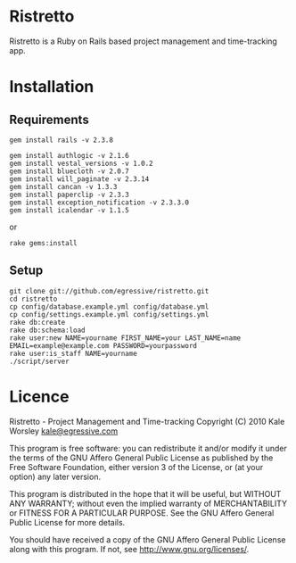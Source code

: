 Ristretto
=========

Ristretto is a Ruby on Rails based project management and time-tracking app.

Installation
============

Requirements
------------

    gem install rails -v 2.3.8

    gem install authlogic -v 2.1.6
    gem install vestal_versions -v 1.0.2
    gem install bluecloth -v 2.0.7
    gem install will_paginate -v 2.3.14
    gem install cancan -v 1.3.3
    gem install paperclip -v 2.3.3
    gem install exception_notification -v 2.3.3.0
    gem install icalendar -v 1.1.5

or

    rake gems:install

Setup
-----

    git clone git://github.com/egressive/ristretto.git
    cd ristretto
    cp config/database.example.yml config/database.yml
    cp config/settings.example.yml config/settings.yml
    rake db:create
    rake db:schema:load
    rake user:new NAME=yourname FIRST_NAME=your LAST_NAME=name EMAIL=example@example.com PASSWORD=yourpassword
    rake user:is_staff NAME=yourname
    ./script/server

Licence
=======

Ristretto - Project Management and Time-tracking
Copyright (C) 2010 Kale Worsley <kale@egressive.com>

This program is free software: you can redistribute it and/or modify
it under the terms of the GNU Affero General Public License as
published by the Free Software Foundation, either version 3 of the
License, or (at your option) any later version.

This program is distributed in the hope that it will be useful,
but WITHOUT ANY WARRANTY; without even the implied warranty of
MERCHANTABILITY or FITNESS FOR A PARTICULAR PURPOSE.  See the
GNU Affero General Public License for more details.

You should have received a copy of the GNU Affero General Public License
along with this program.  If not, see <http://www.gnu.org/licenses/>.

